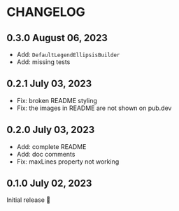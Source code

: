# CHANGELOG

## 0.3.0 August 06, 2023

- Add: `DefaultLegendEllipsisBuilder`
- Add: missing tests

## 0.2.1 July 03, 2023

- Fix: broken README styling
- Fix: the images in README are not shown on pub.dev

## 0.2.0 July 03, 2023

- Add: complete README
- Add: doc comments
- Fix: maxLines property not working

## 0.1.0 July 02, 2023

Initial release :tada:
